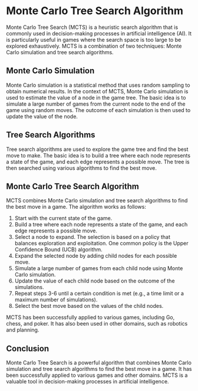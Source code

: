# Monte Carlo Tree Search Algorithm

Monte Carlo Tree Search (MCTS) is a heuristic search algorithm that is commonly used in decision-making processes in artificial intelligence (AI). It is particularly useful in games where the search space is too large to be explored exhaustively. MCTS is a combination of two techniques: Monte Carlo simulation and tree search algorithms. 

## Monte Carlo Simulation

Monte Carlo simulation is a statistical method that uses random sampling to obtain numerical results. In the context of MCTS, Monte Carlo simulation is used to estimate the value of a node in the game tree. The basic idea is to simulate a large number of games from the current node to the end of the game using random moves. The outcome of each simulation is then used to update the value of the node.

## Tree Search Algorithms

Tree search algorithms are used to explore the game tree and find the best move to make. The basic idea is to build a tree where each node represents a state of the game, and each edge represents a possible move. The tree is then searched using various algorithms to find the best move.

## Monte Carlo Tree Search Algorithm

MCTS combines Monte Carlo simulation and tree search algorithms to find the best move in a game. The algorithm works as follows:

1. Start with the current state of the game.
2. Build a tree where each node represents a state of the game, and each edge represents a possible move.
3. Select a node to expand. The selection is based on a policy that balances exploration and exploitation. One common policy is the Upper Confidence Bound (UCB) algorithm.
4. Expand the selected node by adding child nodes for each possible move.
5. Simulate a large number of games from each child node using Monte Carlo simulation.
6. Update the value of each child node based on the outcome of the simulations.
7. Repeat steps 3-6 until a certain condition is met (e.g., a time limit or a maximum number of simulations).
8. Select the best move based on the values of the child nodes.

MCTS has been successfully applied to various games, including Go, chess, and poker. It has also been used in other domains, such as robotics and planning.

## Conclusion

Monte Carlo Tree Search is a powerful algorithm that combines Monte Carlo simulation and tree search algorithms to find the best move in a game. It has been successfully applied to various games and other domains. MCTS is a valuable tool in decision-making processes in artificial intelligence.
